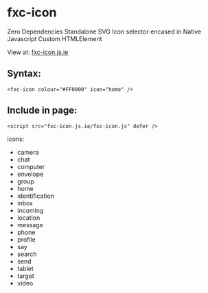 # fxc-icon

Zero Dependencies Standalone SVG Icon selector encased in Native Javascript Custom HTMLElement

View at: <a href="https://fxc-icon.js.ie" target="_blank">fxc-icon.js.ie</a>

## Syntax:
    <fxc-icon colour="#FF0000" icon="home" />

## Include in page:
    <script src="fxc-icon.js.ie/fxc-icon.js" defer />

icons:
 - camera
 - chat
 - computer
 - envelope
 - group
 - home
 - identification
 - inbox
 - incoming
 - location
 - message
 - phone
 - profile
 - say
 - search
 - send
 - tablet
 - target
 - video
